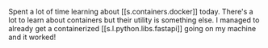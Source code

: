 
Spent a lot of time learning about [[s.containers.docker]] today. There's a lot to learn about containers but their utility is something else. I managed to already get a containerized [[s.l.python.libs.fastapi]] going on my machine and it worked!
